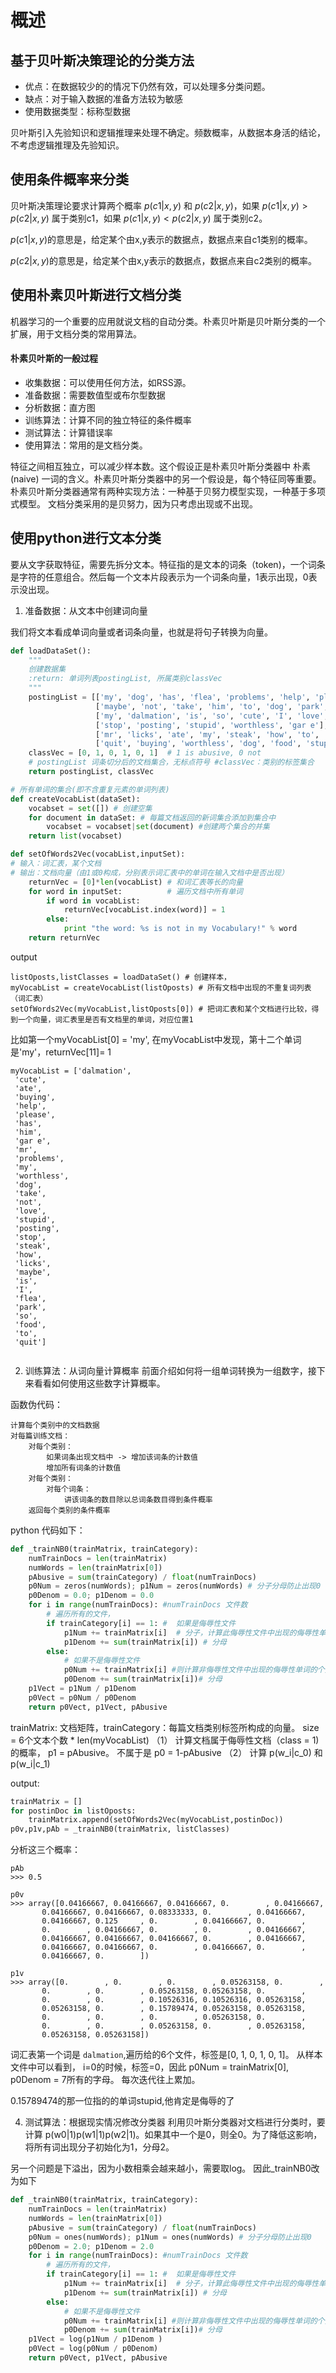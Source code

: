 # 概述

## 基于贝叶斯决策理论的分类方法
+ 优点：在数据较少的的情况下仍然有效，可以处理多分类问题。
+ 缺点：对于输入数据的准备方法较为敏感
+ 使用数据类型：标称型数据

贝叶斯引入先验知识和逻辑推理来处理不确定。频数概率，从数据本身活的结论，不考虑逻辑推理及先验知识。

## 使用条件概率来分类
贝叶斯决策理论要求计算两个概率 $p(c1|x,y)$ 和 $p(c2|x,y)$，如果 $p(c1|x,y)> p(c2|x,y)$ 属于类别c1，如果 $p(c1|x,y)< p(c2|x,y)$ 属于类别c2。

$p(c1|x,y)$的意思是，给定某个由x,y表示的数据点，数据点来自c1类别的概率。

$p(c2|x,y)$的意思是，给定某个由x,y表示的数据点，数据点来自c2类别的概率。

## 使用朴素贝叶斯进行文档分类

机器学习的一个重要的应用就说文档的自动分类。朴素贝叶斯是贝叶斯分类的一个扩展，用于文档分类的常用算法。
#### 朴素贝叶斯的一般过程
+ 收集数据：可以使用任何方法，如RSS源。
+ 准备数据：需要数值型或布尔型数据
+ 分析数据：直方图
+ 训练算法：计算不同的独立特征的条件概率
+ 测试算法：计算错误率
+ 使用算法：常用的是文档分类。

特征之间相互独立，可以减少样本数。这个假设正是朴素贝叶斯分类器中 朴素(naive) 一词的含义。朴素贝叶斯分类器中的另一个假设是，每个特征同等重要。
朴素贝叶斯分类器通常有两种实现方法：一种基于贝努力模型实现，一种基于多项式模型。 文档分类采用的是贝努力，因为只考虑出现或不出现。

## 使用python进行文本分类
要从文字获取特征，需要先拆分文本。特征指的是文本的词条（token)，一个词条是字符的任意组合。然后每一个文本片段表示为一个词条向量，1表示出现，0表示没出现。

1. 准备数据：从文本中创建词向量

我们将文本看成单词向量或者词条向量，也就是将句子转换为向量。
```python
def loadDataSet():
    """
    创建数据集
    :return: 单词列表postingList, 所属类别classVec
    """
    postingList = [['my', 'dog', 'has', 'flea', 'problems', 'help', 'please'], #[0,0,1,1,1......]
                   ['maybe', 'not', 'take', 'him', 'to', 'dog', 'park', 'stupid'],
                   ['my', 'dalmation', 'is', 'so', 'cute', 'I', 'love', 'him'],
                   ['stop', 'posting', 'stupid', 'worthless', 'gar e'],
                   ['mr', 'licks', 'ate', 'my', 'steak', 'how', 'to', 'stop', 'him'],
                   ['quit', 'buying', 'worthless', 'dog', 'food', 'stupid']]
    classVec = [0, 1, 0, 1, 0, 1]  # 1 is abusive, 0 not
    # postingList 词条切分后的文档集合，无标点符号 #classVec：类别的标签集合
    return postingList, classVec    
```
```python
# 所有单词的集合(即不含重复元素的单词列表)
def createVocabList(dataSet):
    vocabset = set([]) # 创建空集
    for document in dataSet: # 每篇文档返回的新词集合添加到集合中
        vocabset = vocabset|set(document) #创建两个集合的并集
    return list(vocabset)
```
```python
def setOfWords2Vec(vocabList,inputSet):
# 输入：词汇表，某个文档
# 输出：文档向量（由1或0构成，分别表示词汇表中的单词在输入文档中是否出现）
    returnVec = [0]*len(vocabList) # 和词汇表等长的向量
    for word in inputSet:          # 遍历文档中所有单词
        if word in vocabList:      
            returnVec[vocabList.index(word)] = 1 
        else:
            print "the word: %s is not in my Vocabulary!" % word
    return returnVec
```
output
```
listOposts,listClasses = loadDataSet() # 创建样本，
myVocabList = createVocabList(listOposts) # 所有文档中出现的不重复词列表（词汇表）
setOfWords2Vec(myVocabList,listOposts[0]) # 把词汇表和某个文档进行比较，得到一个向量，词汇表里是否有文档里的单词，对应位置1
```
比如第一个myVocabList[0] = 'my', 在myVocabList中发现，第十二个单词是'my'，returnVec[11]= 1
```
myVocabList = ['dalmation',
 'cute',
 'ate',
 'buying',
 'help',
 'please',
 'has',
 'him',
 'gar e',
 'mr',
 'problems',
 'my',
 'worthless',
 'dog',
 'take',
 'not',
 'love',
 'stupid',
 'posting',
 'stop',
 'steak',
 'how',
 'licks',
 'maybe',
 'is',
 'I',
 'flea',
 'park',
 'so',
 'food',
 'to',
 'quit']


```
2. 训练算法：从词向量计算概率
前面介绍如何将一组单词转换为一组数字，接下来看看如何使用这些数字计算概率。

函数伪代码：
```
计算每个类别中的文档数据
对每篇训练文档：
    对每个类别：
        如果词条出现文档中 -> 增加该词条的计数值
        增加所有词条的计数值
    对每个类别：
        对每个词条：
            讲该词条的数目除以总词条数目得到条件概率
    返回每个类别的条件概率
```
python 代码如下：
```python
def _trainNB0(trainMatrix, trainCategory): 
    numTrainDocs = len(trainMatrix)
    numWords = len(trainMatrix[0])
    pAbusive = sum(trainCategory) / float(numTrainDocs)  
    p0Num = zeros(numWords); p1Num = zeros(numWords) # 分子分母防止出现0
    p0Denom = 0.0; p1Denom = 0.0
    for i in range(numTrainDocs): #numTrainDocs 文件数
        # 遍历所有的文件， 
        if trainCategory[i] == 1: #  如果是侮辱性文件 
            p1Num += trainMatrix[i]  # 分子，计算此侮辱性文件中出现的侮辱性单词的个数
            p1Denom += sum(trainMatrix[i]) # 分母
        else:
            # 如果不是侮辱性文件 
            p0Num += trainMatrix[i] #则计算非侮辱性文件中出现的侮辱性单词的个数
            p0Denom += sum(trainMatrix[i])# 分母
    p1Vect = p1Num / p1Denom 
    p0Vect = p0Num / p0Denom
    return p0Vect, p1Vect, pAbusive
```

trainMatrix: 文档矩阵，trainCategory：每篇文档类别标签所构成的向量。 size = 6个文本个数 * len(myVocabList)
（1） 计算文档属于侮辱性文档（class = 1)的概率， p1 = pAbusive。 不属于是 p0 = 1-pAbusive
（2） 计算 p(w_i|c_0) 和 p(w_i|c_1)


output:
```python 
trainMatrix = []
for postinDoc in listOposts:
    trainMatrix.append(setOfWords2Vec(myVocabList,postinDoc))
p0v,p1v,pAb = _trainNB0(trainMatrix, listClasses)
```
分析这三个概率：

```
pAb
>>> 0.5
```
```
p0v
>>> array([0.04166667, 0.04166667, 0.04166667, 0.        , 0.04166667,
       0.04166667, 0.04166667, 0.08333333, 0.        , 0.04166667,
       0.04166667, 0.125     , 0.        , 0.04166667, 0.        ,
       0.        , 0.04166667, 0.        , 0.        , 0.04166667,
       0.04166667, 0.04166667, 0.04166667, 0.        , 0.04166667,
       0.04166667, 0.04166667, 0.        , 0.04166667, 0.        ,
       0.04166667, 0.        ])
```
```
p1v
>>> array([0.        , 0.        , 0.        , 0.05263158, 0.        ,
       0.        , 0.        , 0.05263158, 0.05263158, 0.        ,
       0.        , 0.        , 0.10526316, 0.10526316, 0.05263158,
       0.05263158, 0.        , 0.15789474, 0.05263158, 0.05263158,
       0.        , 0.        , 0.        , 0.05263158, 0.        ,
       0.        , 0.        , 0.05263158, 0.        , 0.05263158,
       0.05263158, 0.05263158])
```
词汇表第一个词是 `dalmation`,遍历给的6个文件，标签是[0, 1, 0, 1, 0, 1]。 从样本文件中可以看到， i=0的时候，标签=0，因此 p0Num = trainMatrix[0], p0Denom = 7所有的字母。
每次迭代往上累加。

0.15789474的那一位指的的单词stupid,他肯定是侮辱的了

4. 测试算法：根据现实情况修改分类器
利用贝叶斯分类器对文档进行分类时，要计算 p(w0|1)p(w1|1)p(w2|1)。如果其中一个是0，则全0。为了降低这影响，将所有词出现分子初始化为1，分母2。

另一个问题是下溢出，因为小数相乘会越来越小，需要取log。 因此_trainNB0改为如下

 
```python
def _trainNB0(trainMatrix, trainCategory): 
    numTrainDocs = len(trainMatrix)
    numWords = len(trainMatrix[0])
    pAbusive = sum(trainCategory) / float(numTrainDocs)  
    p0Num = ones(numWords); p1Num = ones(numWords) # 分子分母防止出现0
    p0Denom = 2.0; p1Denom = 2.0
    for i in range(numTrainDocs): #numTrainDocs 文件数
        # 遍历所有的文件， 
        if trainCategory[i] == 1: #  如果是侮辱性文件 
            p1Num += trainMatrix[i]  # 分子，计算此侮辱性文件中出现的侮辱性单词的个数
            p1Denom += sum(trainMatrix[i]) # 分母
        else:
            # 如果不是侮辱性文件 
            p0Num += trainMatrix[i] #则计算非侮辱性文件中出现的侮辱性单词的个数
            p0Denom += sum(trainMatrix[i])# 分母
    p1Vect = log(p1Num / p1Denom )
    p0Vect = log(p0Num / p0Denom)
    return p0Vect, p1Vect, pAbusive
```











